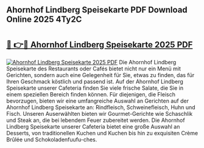 ## Ahornhof Lindberg Speisekarte PDF Download Online 2025 4Ty2C

# <h2><a href="http://gc9l62a.nevu.top/?p=Ahornhof+Lindberg+Speisekarte">🔗 👉🔴 Ahornhof Lindberg Speisekarte 2025 PDF</a></h2>

[![Ahornhof Lindberg Speisekarte 2025 PDF](https://i.imgur.com/dBaPXMq.png)](http://gc9l62a.nevu.top/?p=Ahornhof+Lindberg+Speisekarte)
Die Ahornhof Lindberg Speisekarte des Restaurants oder Cafés bietet nicht nur ein Menü mit Gerichten, sondern auch eine Gelegenheit für Sie, etwas zu finden, das für Ihren Geschmack köstlich und passend ist. Auf der Ahornhof Lindberg Speisekarte unserer Cafeteria finden Sie viele frische Salate, die Sie in einem speziellen Bereich finden können. Für diejenigen, die Fleisch bevorzugen, bieten wir eine umfangreiche Auswahl an Gerichten auf der Ahornhof Lindberg Speisekarte an: Rindfleisch, Schweinefleisch, Huhn und Fisch. Unseren Auserwählten bieten wir Gourmet-Gerichte wie Schaschlik und Steak an, die bei lebendem Feuer zubereitet werden. Die Ahornhof Lindberg Speisekarte unserer Cafeteria bietet eine große Auswahl an Desserts, von traditionellen Kuchen und Kuchen bis hin zu exquisiten Crème Brûlée und Schokoladenfuufu-ches.
